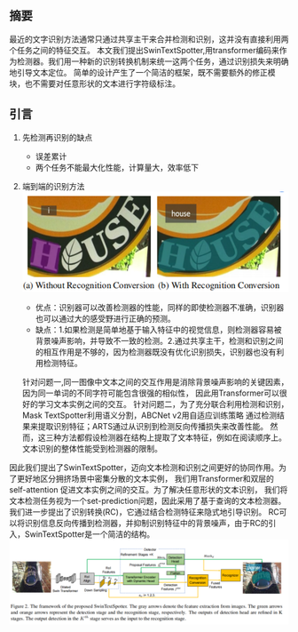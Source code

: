 ## 摘要
最近的文字识别方法通常只通过共享主干来合并检测和识别，这并没有直接利用两个任务之间的特征交互。
本文我们提出SwinTextSpotter,用transformer编码来作为检测器。我们用一种新的识别转换机制来统一这两个任务，通过识别损失来明确地引导文本定位。
简单的设计产生了一个简洁的框架，既不需要额外的修正模块，也不需要对任意形状的文本进行字符级标注。

## 引言
1. 先检测再识别的缺点
    + 误差累计
    + 两个任务不能最大化性能，计算量大，效率低下
2. 端到端的识别方法
   ![img.png](../img/SwinText1.png)
    + 优点：识别器可以改善检测器的性能，同样的即使检测器不准确，识别器也可以通过大的感受野进行正确的预测。
    + 缺点：1.如果检测是简单地基于输入特征中的视觉信息，则检测器容易被背景噪声影响，并导致不一致的检测。2.通过共享主干，检测和识别之间的相互作用是不够的，因为检测器既没有优化识别损失，识别器也没有利用检测特征。

   针对问题一,同一图像中文本之间的交互作用是消除背景噪声影响的关键因素，因为同一单词的不同字符可能包含很强的相似性，
   因此用Transformer可以很好的学习文本实例之间的交互。
   针对问题二，为了充分联合利用检测和识别，Mask TextSpotter利用语义分割，ABCNet v2用自适应训练策略
   通过检测结果来提取识别特征；ARTS通过从识别到检测反向传播损失来改善性能。
   然而，这三种方法都假设检测器在结构上提取了文本特征，例如在阅读顺序上。文本识别的整体性能受到检测器的限制。

因此我们提出了SwinTextSpotter，迈向文本检测和识别之间更好的协同作用。为了更好地区分拥挤场景中密集分散的文本实例，
我们用Transformer和双层的self-attention 促进文本实例之间的交互。为了解决任意形状的文本识别，
我们将文本检测任务视为一个set-prediction问题，因此采用了基于查询的文本检测器。我们进一步提出了识别转换(RC)，它通过结合检测特征来隐式地引导识别。
RC可以将识别信息反向传播到检测器，并抑制识别特征中的背景噪声，由于RC的引入，SwinTextSpotter是一个简洁的结构。
![img.png](../img/SwinTextSpotter-struct.png)